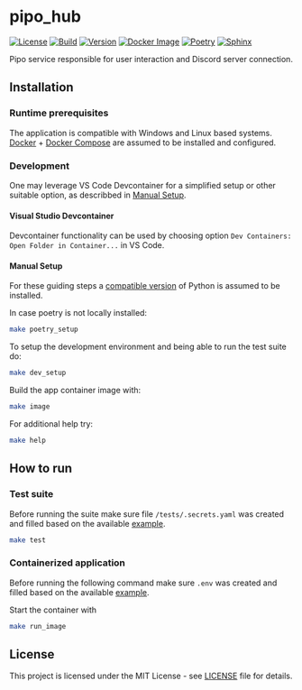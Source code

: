 # pipo_hub
[![License](https://img.shields.io/github/license/arraial/pipo-hub)](https://opensource.org/licenses/MIT)
[![Build](https://github.com/arraial/pipo-hub/actions/workflows/docker.yml/badge.svg)](https://github.com/arraial/pipo-hub/actions/workflows/docker.yml)
[![Version](https://img.shields.io/github/v/tag/arraial/pipo-hub)](https://github.com/arraial/pipo-hub/releases)
[![Docker Image](https://img.shields.io/docker/image-size/arraial/pipo_hub/latest)](https://hub.docker.com/r/arraial/pipo_hub)
[![Poetry](https://img.shields.io/endpoint?url=https://python-poetry.org/badge/v0.json)](https://python-poetry.org/)
[![Sphinx](https://img.shields.io/badge/Docs-Sphinx-%230000?style=flat&logo=sphinx&color=%230A507A)](https://www.sphinx-doc.org/)

Pipo service responsible for user interaction and Discord server connection.

## Installation

### Runtime prerequisites
The application is compatible with Windows and Linux based systems.
[Docker](https://docs.docker.com/engine/install/) + [Docker Compose](https://docs.docker.com/compose/install/) are assumed to be installed and configured.

### Development
One may leverage VS Code Devcontainer for a simplified setup or other suitable option, as describbed in [Manual Setup](#manual).

#### Visual Studio Devcontainer
Devcontainer functionality can be used by choosing option `Dev Containers: Open Folder in Container...` in VS Code.

#### Manual Setup
For these guiding steps a [compatible version](pyproject.toml) of Python is assumed to be installed.

In case poetry is not locally installed:
```bash
make poetry_setup
```
To setup the development environment and being able to run the test suite do:
```bash
make dev_setup
```

Build the app container image with:
```bash
make image
```

For additional help try:
```bash
make help
```

## How to run

### Test suite
Before running the suite make sure file `/tests/.secrets.yaml` was created and filled based on the available [example](.secrets.example.yaml).

```bash
make test
```

### Containerized application
Before running the following command make sure `.env` was created and filled based on the available [example](.env.example).

Start the container with
```bash
make run_image
```

## License
This project is licensed under the MIT License - see [LICENSE](LICENSE) file for details.

